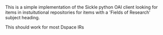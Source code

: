 This is a simple implementation of the Sickle python OAI client looking for items in instuitutional repositories for items with a 'Fields of Research' subject heading.

This should work for most Dspace IRs